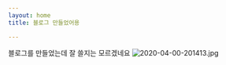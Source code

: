 ```yaml
---
layout: home
title: 블로그 만들었어용

---
```

블로그를 만들었는데 잘 쓸지는 모르겠네요
![2020-04-00-201413.jpg](https://oddpennine.github.io/enigma_of_the_elysium/assets/2020-04-00-201413.jpg)
